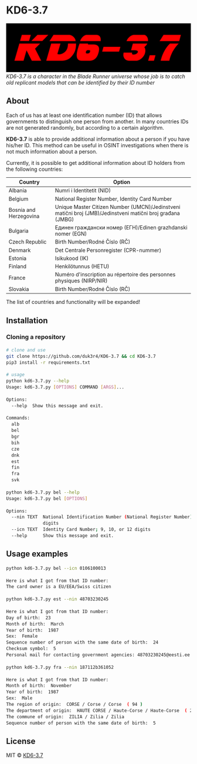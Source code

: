 # KD6-3.7

![1](/kd6-3.7.png)
<i> KD6-3.7 is a character in the Blade Runner universe whose job is to catch old replicant models that can be 
identified by their ID number </i>

## About

Each of us has at least one identification number (ID) that allows governments to distinguish one person from another. 
In many countries IDs are not generated randomly, but according to a certain algorithm.

**KD6-3.7** is able to provide additional information about a person if you have his/her ID. This method can be useful in OSINT investigations when there is not much information about a person.

Currently, it is possible to get additional information about ID holders from the following countries:

| Country                | Option                                                                                                     |
|------------------------|------------------------------------------------------------------------------------------------------------|
| Albania                | Numri i Identitetit (NID)                                                                                  | 
| Belgium                | National Register Number, Identity Card Number                                                             | 
| Bosnia and Herzegovina | Unique Master Citizen Number (UMCN)/Jedinstveni matični broj (JMB)/Jedinstveni matični broj građana (JMBG) | 
| Bulgaria               | Единен граждански номер (ЕГН)/Edinen grazhdanski nomer (EGN)                                               | 
| Czech Republic         | Birth Number/Rodné Číslo (RČ)                                                                              |        
| Denmark                | Det Centrale Personregister (CPR-nummer)                                                                   |             
| Estonia                | Isikukood (IK)                                                                                             |           
| Finland                | Henkilötunnus (HETU)                                                                                       |         
| France                 | Numéro d'inscription au répertoire des personnes physiques (NIRP/NIR)                                      |        
| Slovakia               | Birth Number/Rodné Číslo (RČ)                                                                              |    

The list of countries and functionality will be expanded!

## Installation

### Cloning a repository

```bash
# clone and use
git clone https://github.com/duk3r4/KD6-3.7 && cd KD6-3.7
pip3 install -r requirements.txt

# usage
python kd6-3.7.py --help              
Usage: kd6-3.7.py [OPTIONS] COMMAND [ARGS]...

Options:
  --help  Show this message and exit.

Commands:
  alb
  bel
  bgr
  bih
  cze
  dnk
  est
  fin
  fra
  svk

python kd6-3.7.py bel --help
Usage: kd6-3.7.py bel [OPTIONS]

Options:
  --nin TEXT  National Identification Number (National Register Number); 11
              digits
  --icn TEXT  Identity Card Number; 9, 10, or 12 digits
  --help      Show this message and exit.
```

## Usage examples

```bash
python kd6-3.7.py bel --icn 0106100013  

Here is what I got from that ID number:
The card owner is a EU/EEA/Swiss citizen

python kd6-3.7.py est --nin 48703230245

Here is what I got from that ID number:
Day of birth:  23 
Month of birth:  March
Year of birth:  1987
Sex:  Female
Sequence number of person with the same date of birth:  24
Checksum symbol:  5
Personal mail for contacting government agencies: 48703230245@eesti.ee

python kd6-3.7.py fra --nin 187112b361052

Here is what I got from that ID number:
Month of birth:  November 
Year of birth:  1987
Sex:  Male
The region of origin:  CORSE / Corse / Corse  ( 94 )
The department of origin:  HAUTE CORSE / Haute-Corse / Haute-Corse  ( 2B )
The commune of origin:  ZILIA / Zilia / Zilia
Sequence number of person with the same date of birth:  5
```

## License

MIT © [KD6-3.7](https://github.com/duk3r4/KD6-3.7)<br/>
